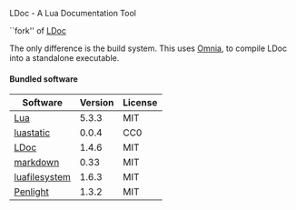 LDoc - A Lua Documentation Tool

``fork'' of [LDoc](https://github.com/stevedonovan/LDoc)

The only difference is the build system. This uses [Omnia](https://github.com/tongson/omnia), to compile LDoc into a standalone executable.


#### Bundled software

Software                                                                 | Version         | License
-------------------------------------------------------------------------|-----------------|---------
[Lua](http://www.lua.org)                                                | 5.3.3           | MIT
[luastatic](https://github.com/ers35/luastatic)                          | 0.0.4           | CC0
[LDoc](https://github.com/stevedonovan/LDoc)                             | 1.4.6           | MIT
[markdown](https://github.com/mpeterv/markdown)                          | 0.33            | MIT
[luafilesystem](https://github.com/keplerproject/luafilesystem/)         | 1.6.3           | MIT
[Penlight](https://github.com/stevedonovan/Penlight)                     | 1.3.2           | MIT

